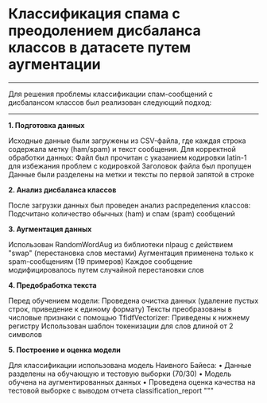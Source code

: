 # **Классификация спама с преодолением дисбаланса классов в датасете путем аугментации**


---



Для решения проблемы классификации спам-сообщений с дисбалансом классов был реализован следующий подход:


---



**1.	Подготовка данных**

Исходные данные были загружены из CSV-файла, где каждая строка содержала метку (ham/spam) и текст сообщения. Для корректной обработки данных:
Файл был прочитан с указанием кодировки latin-1 для избежания проблем с кодировкой
Заголовок файла был пропущен
Данные были разделены на метки и тексты по первой запятой в строке

**2. Анализ дисбаланса классов**

После загрузки данных был проведен анализ распределения классов:
Подсчитано количество обычных (ham) и спам (spam) сообщений

**3.	Аугментация данных**

Использован RandomWordAug из библиотеки nlpaug с действием "swap" (перестановка слов местами)
Аугментация применена только к spam-сообщениям (19 примеров)
Каждое сообщение модифицировалось путем случайной перестановки слов

**4.	Предобработка текста**

Перед обучением модели:
Проведена очистка данных (удаление пустых строк, приведение к единому формату)
Тексты преобразованы в числовые признаки с помощью TfidfVectorizer:
Приведены к нижнему регистру
Использован шаблон токенизации для слов длиной от 2 символов

**5.	Построение и оценка модели**

Для классификации использована модель Наивного Байеса:
•	Данные разделены на обучающую и тестовую выборки (70/30)
•	Модель обучена на аугментированных данных
•	Проведена оценка качества на тестовой выборке с выводом отчета classification_report
"""


